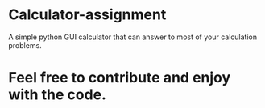 # Calculator-assignment

A simple python GUI calculator that can answer to most of your calculation problems.

# Feel free to contribute and enjoy with the code.
